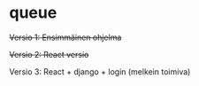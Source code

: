 # queue

~~Versio 1: Ensimmäinen ohjelma~~

~~Versio 2: React versio~~

Versio 3: React + django + login (melkein toimiva)
